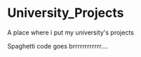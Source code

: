 # University_Projects
A place where i put my university's projects

Spaghetti code goes brrrrrrrrrrrr.... 
